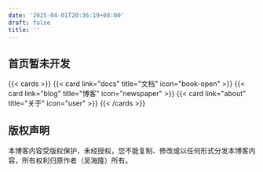 ```yaml
---
date: '2025-04-01T20:36:19+08:00'
draft: false
title: ''
---
```

## 首页暂未开发

{{< cards >}}
{{< card link="docs" title="文档" icon="book-open" >}}
{{< card link="blog" title="博客" icon="newspaper" >}}
{{< card link="about" title="关于" icon="user" >}}
{{< /cards >}}

## 版权声明

本博客内容受版权保护，未经授权，您不能复制、修改或以任何形式分发本博客内容，所有权利归原作者（吴海隆）所有。